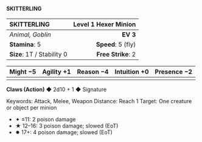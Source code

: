 #### SKITTERLING

| SKITTERLING | **Level 1 Hexer Minion** |
|:-------------------------------------------------- | -------------------------:|
| *Animal, Goblin* | **EV 3** |
| **Stamina**: 5 | **Speed**: 5 (fly) |
| **Size**: 1T / Stability 0 | **Free Strike**: 2 |

| **Might** −5 | **Agility** +1 | **Reason** −4 | **Intuition** +0 | **Presence** −2 |
| -------- | ---------- | --------- | ------------ | ----------- |
|  |  |  |  |  |

**Claws (Action)** ◆ 2d10 + 1 ◆ Signature

Keywords: Attack, Melee, Weapon
Distance: Reach 1
Target: One creature or object per minion
- ✦ ≤11: 2 poison damage
- ★ 12–16: 3 poison damage; slowed (EoT)
- ✸ 17+: 4 poison damage; slowed (EoT)

